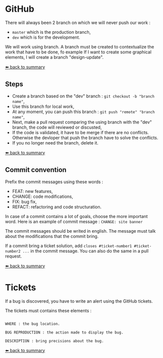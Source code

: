 # GitHub

There will always been 2 branch on which we will never push our work :
- `master` which is the production branch,
- `dev` which is for the development.

We will work using branch. A branch must be created to contextualize the work that have to be done, fo example If I want to create some graphical elements, I will create a branch "design-update".

[:arrow_left: back to summary](https://github.com/ProjectPeer/ourdoc/tree/master/en)

## Steps
- Create a branch based on the "dev" branch : `git checkout -b "branch name"`,
- Use this branch for local work,
- At any moment, you can push this branch : `git push "remote" "branch name"`,
- Next, make a pull request comparing the using branch with the "dev" branch, the code will reviewed or discusted,
- If the code is validated, it have to be merge if there are no conflicts. Otherwise the devloper that push the branch have to solve the conflicts.
- If you no longer need the branch, delete it.

[:arrow_left: back to summary](https://github.com/ProjectPeer/ourdoc/tree/master/en)

## Commit convention
Prefix the commit messages using these words :
- FEAT: new features,
- CHANGE: code modifications,
- FIX: bug fix,
- REFACT: refactoring and code structuration.

In case of a commit contains a lot of goals, choose the more important word. Here is an example of commit message :
`CHANGE: site banner`

The commit messages should be writed in english. The message must talk about the modifications that the commit bring.

If a commit bring a ticket solution, add `closes #ticket-number1 #ticket-number2 ...` in the commit message. You can also do the same in a pull request.

[:arrow_left: back to summary](https://github.com/ProjectPeer/ourdoc/tree/master/en)

# Tickets
If a bug is discovered, you have to write an alert using the GitHub tickets.

The tickets must contains these elements : 

```

WHERE : the bug location.

BUG REPRODUCTION : the action made to display the bug.

DESCRIPTION : bring precisions about the bug.

```

[:arrow_left: back to summary](https://github.com/ProjectPeer/ourdoc/tree/master/en)
